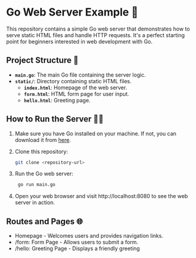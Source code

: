 # Go Web Server Example 🚀

This repository contains a simple Go web server that demonstrates how to serve static HTML files and handle HTTP requests. It's a perfect starting point for beginners interested in web development with Go.

## Project Structure 📁

- **`main.go`**: The main Go file containing the server logic.
- **`static/`**: Directory containing static HTML files.
  - **`index.html`**: Homepage of the web server.
  - **`form.html`**: HTML form page for user input.
  - **`hello.html`**: Greeting page.

## How to Run the Server 🏃‍♂️

1. Make sure you have Go installed on your machine. If not, you can download it from [here](https://golang.org/dl/).

2. Clone this repository:

   ```bash
   git clone <repository-url>
   ```

3. Run the Go web server:

   ```bash
    go run main.go
   ```

4. Open your web browser and visit http://localhost:8080 to see the web server in action.

## Routes and Pages 🌐

- Homepage - Welcomes users and provides navigation links.
- /form: Form Page - Allows users to submit a form.
- /hello: Greeting Page - Displays a friendly greeting
